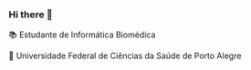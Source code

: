 ### Hi there 👋

📚 Estudante de Informática Biomédica

📍 Universidade Federal de Ciências da Saúde de Porto Alegre
